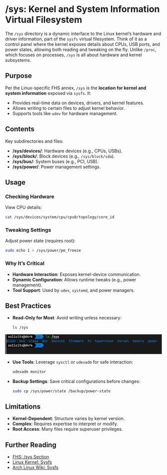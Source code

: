 # /sys: Kernel and System Information Virtual Filesystem

The `/sys` directory is a dynamic interface to the Linux kernel’s hardware and driver information, part of the `sysfs` virtual filesystem. Think of it as a control panel where the kernel exposes details about CPUs, USB ports, and power states, allowing both reading and tweaking on the fly. Unlike `/proc`, which focuses on processes, `/sys` is all about hardware and kernel subsystems.

## Purpose

Per the Linux-specific FHS annex, `/sys` is the **location for kernel and system information** exposed via `sysfs`. It:
- Provides real-time data on devices, drivers, and kernel features.
- Allows writing to certain files to adjust kernel behavior.
- Supports tools like `udev` for hardware management.

## Contents

Key subdirectories and files:
- **/sys/devices/**: Hardware devices (e.g., CPUs, USBs).
- **/sys/block/**: Block devices (e.g., `/sys/block/sda`).
- **/sys/bus/**: System buses (e.g., PCI, USB).
- **/sys/power/**: Power management settings.

## Usage

### Checking Hardware
View CPU details:
```bash
cat /sys/devices/system/cpu/cpu0/topology/core_id
```

### Tweaking Settings
Adjust power state (requires root):
```bash
sudo echo 1 > /sys/power/pm_freeze
```

### Why It’s Critical
- **Hardware Interaction**: Exposes kernel-device communication.
- **Dynamic Configuration**: Allows runtime tweaks (e.g., power management).
- **Tool Support**: Used by `udev`, `systemd`, and power managers.

## Best Practices
- **Read-Only for Most**: Avoid writing unless necessary:
  ```bash
  ls /sys
  ```
![run](../screenshots/28.png)

- **Use Tools**: Leverage `sysctl` or `udevadm` for safe interaction:
  ```bash
  udevadm monitor
  ```
- **Backup Settings**: Save critical configurations before changes:
  ```bash
  sudo cp /sys/power/state /backup/power-state
  ```

## Limitations
- **Kernel-Dependent**: Structure varies by kernel version.
- **Complex**: Requires expertise to interpret or modify.
- **Root Access**: Many files require superuser privileges.

## Further Reading
- [FHS: /sys Section](http://www.pathname.com/fhs/)
- [Linux Kernel: Sysfs](https://www.kernel.org/doc/html/latest/filesystems/sysfs.html)
- [Arch Linux Wiki: Sysfs](https://wiki.archlinux.org/title/Sysfs)


